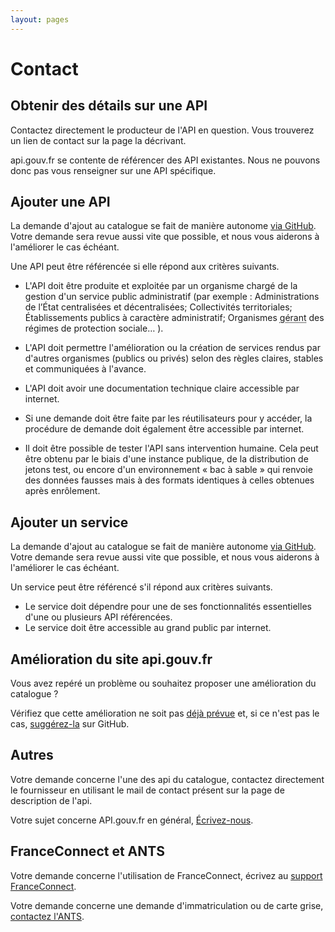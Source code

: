 ```yaml
---
layout: pages
---
```

# Contact

## Obtenir des détails sur une API

Contactez directement le producteur de l'API en question. Vous trouverez un lien de contact sur la page la décrivant.

api.gouv.fr se contente de référencer des API existantes. Nous ne pouvons donc pas vous renseigner sur une API spécifique.

## Ajouter une API

La demande d'ajout au catalogue se fait de manière autonome [via GitHub](https://github.com/betagouv/api.gouv.fr/blob/master/CONTRIBUTING.md). Votre demande sera revue aussi vite que possible, et nous vous aiderons à l'améliorer le cas échéant.

Une API peut être référencée si elle répond aux critères suivants.

 - L'API doit être produite et exploitée par un organisme chargé de la gestion d'un service public administratif (par exemple : Administrations de l’État centralisées et décentralisées; Collectivités territoriales; Établissements publics à caractère administratif; Organismes <abbr title="Relevant du code de la sécurité sociale et du code rural ou mentionnés aux articles L. 223-16 et L.351-21 du code du travail">gérant</abbr> des régimes de protection sociale… ).

 - L'API doit permettre l'amélioration ou la création de services rendus par d'autres organismes (publics ou privés) selon des règles claires, stables et communiquées à l'avance.

 - L'API doit avoir une documentation technique claire accessible par internet.

 - Si une demande doit être faite par les réutilisateurs pour y accéder, la procédure de demande doit également être accessible par internet.

 - Il doit être possible de tester l'API sans intervention humaine. Cela peut être obtenu par le biais d'une instance publique, de la distribution de jetons test, ou encore d'un environnement « bac à sable » qui renvoie des données fausses mais à des formats identiques à celles obtenues après enrôlement.

## Ajouter un service

La demande d'ajout au catalogue se fait de manière autonome [via GitHub](https://github.com/betagouv/api.gouv.fr/blob/master/CONTRIBUTING.md). Votre demande sera revue aussi vite que possible, et nous vous aiderons à l'améliorer le cas échéant.

Un service peut être référencé s'il répond aux critères suivants.

 - Le service doit dépendre pour une de ses fonctionnalités essentielles d'une ou plusieurs API référencées.
 - Le service doit être accessible au grand public par internet.

## Amélioration du site api.gouv.fr

Vous avez repéré un problème ou souhaitez proposer une amélioration du catalogue ?

Vérifiez que cette amélioration ne soit pas [déjà prévue](https://github.com/betagouv/api.gouv.fr/issues) et, si ce n'est pas le cas, [suggérez-la](https://github.com/betagouv/api.gouv.fr/issues/new) sur GitHub.

## Autres

Votre demande concerne l'une des api du catalogue, contactez directement le fournisseur en utilisant le mail de contact présent sur la page de description de l'api.

Votre sujet concerne API.gouv.fr en général, [Écrivez-nous](mailto:contact@api.gouv.fr?subject=Autre+sujet).

## FranceConnect et ANTS

Votre demande concerne l'utilisation de FranceConnect, écrivez au [support FranceConnect](mailto:support.usagers@franceconnect.gouv.fr).

Votre demande concerne une demande d'immatriculation ou de carte grise, [contactez l'ANTS](https://ants.gouv.fr/Contacter-l-ANTS/Nous-contacter).

